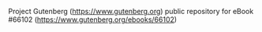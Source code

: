 Project Gutenberg (https://www.gutenberg.org) public repository for
eBook #66102 (https://www.gutenberg.org/ebooks/66102)
